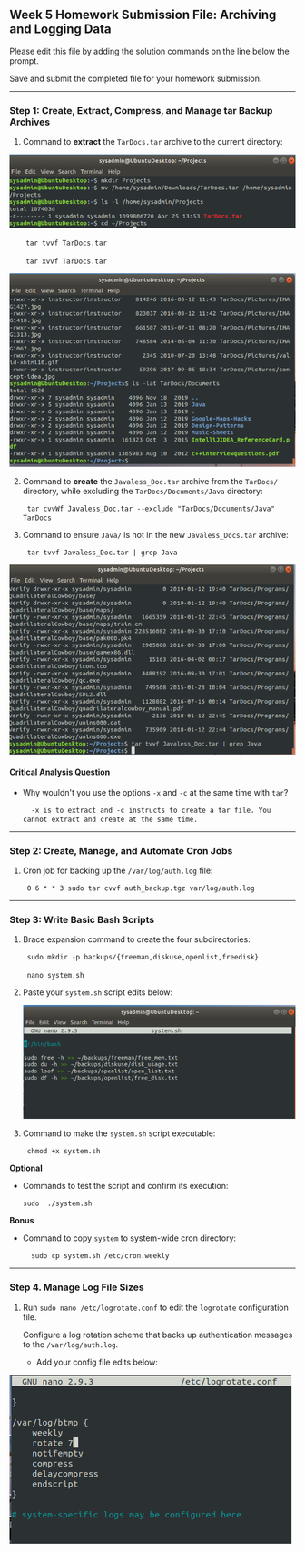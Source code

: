 ## Week 5 Homework Submission File: Archiving and Logging Data

Please edit this file by adding the solution commands on the line below the prompt.

Save and submit the completed file for your homework submission.

---

### Step 1: Create, Extract, Compress, and Manage tar Backup Archives

1. Command to **extract** the `TarDocs.tar` archive to the current directory:

![pic](Screenshots\step1.png)



        tar tvvf TarDocs.tar

        tar xvvf TarDocs.tar

![pic](Screenshots\step2.png)









2. Command to **create** the `Javaless_Doc.tar` archive from the `TarDocs/` directory, while excluding the `TarDocs/Documents/Java` directory:


        tar cvvWf Javaless_Doc.tar --exclude "TarDocs/Documents/Java" TarDocs

3. Command to ensure `Java/` is not in the new `Javaless_Docs.tar` archive:


        tar tvvf Javaless_Doc.tar | grep Java

![pic](Screenshots\javaproof.png)

#### Critical Analysis Question

- Why wouldn't you use the options `-x` and `-c` at the same time with `tar`?

        -x is to extract and -c instructs to create a tar file. You cannot extract and create at the same time.
---

### Step 2: Create, Manage, and Automate Cron Jobs

1. Cron job for backing up the `/var/log/auth.log` file:

        0 6 * * 3 sudo tar cvvf auth_backup.tgz var/log/auth.log
---

### Step 3: Write Basic Bash Scripts

1. Brace expansion command to create the four subdirectories:

        sudo mkdir -p backups/{freeman,diskuse,openlist,freedisk}

        nano system.sh
2. Paste your `system.sh` script edits below:

    ![pic](Screenshots\system.sh.png)


    

3. Command to make the `system.sh` script executable:

        chmod +x system.sh
**Optional**
- Commands to test the script and confirm its execution:

      sudo  ./system.sh
      
**Bonus**
- Command to copy `system` to system-wide cron directory:

        sudo cp system.sh /etc/cron.weekly
---

### Step 4. Manage Log File Sizes
 
1. Run `sudo nano /etc/logrotate.conf` to edit the `logrotate` configuration file. 

    Configure a log rotation scheme that backs up authentication messages to the `/var/log/auth.log`.

    - Add your config file edits below:

![pic](Screenshots\logrotate.png)